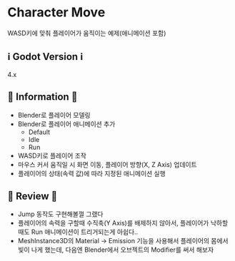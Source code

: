 # Character Move

WASD키에 맞춰 플레이어가 움직이는 예제(애니메이션 포함)

## ℹ️ Godot Version ℹ️

4.x

## 🧾 Information 🧾

- Blender로 플레이어 모델링
- Blender로 플레이어 애니메이션 추가
  - Default
  - Idle
  - Run
- WASD키로 플레이어 조작
- 마우스 커서 움직일 시 화면 이동, 플레이어 방향(X, Z Axis) 업데이트
- 플레이어의 상태(속력 값)에 따라 지정된 애니메이션 실행

## 🤔 Review 🤔

- Jump 동작도 구현해볼껄 그랬다
- 플레이어의 속력을 구할때 수직축(Y Axis)를 배제하지 않아서, 플레이어가 낙하할때도 Run 애니메이션이 트리거되는게 아쉽다..
- MeshInstance3D의 Material -> Emission 기능을 사용해서 플레이어의 몸에서 빛이 나게 했는데, 다음엔 Blender에서 오브젝트의 Modifier를 써서 해보자
